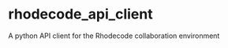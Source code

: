 rhodecode_api_client
====================

A python API client for the Rhodecode collaboration environment
